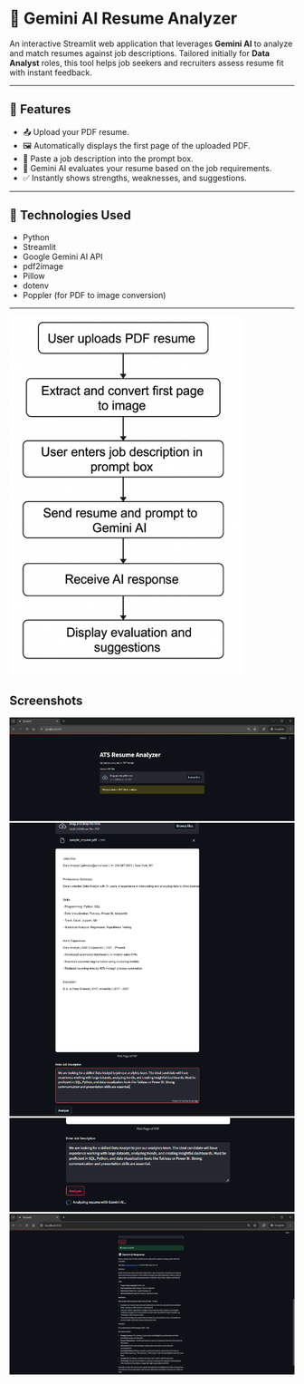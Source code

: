 # 🧠 Gemini AI Resume Analyzer

An interactive Streamlit web application that leverages **Gemini AI** to analyze and match resumes against job descriptions. Tailored initially for **Data Analyst** roles, this tool helps job seekers and recruiters assess resume fit with instant feedback.

---

## 🚀 Features

- 📤 Upload your PDF resume.
- 🖼️ Automatically displays the first page of the uploaded PDF.
- 📝 Paste a job description into the prompt box.
- 🤖 Gemini AI evaluates your resume based on the job requirements.
- ✅ Instantly shows strengths, weaknesses, and suggestions.

---

## 📌 Technologies Used

- Python
- Streamlit
- Google Gemini AI API
- pdf2image
- Pillow
- dotenv
- Poppler (for PDF to image conversion)

---
![alt text](image.png)

## Screenshots
![alt text](image-1.png)
![alt text](image-2.png)
![alt text](image-3.png)
![alt text](image-4.png)